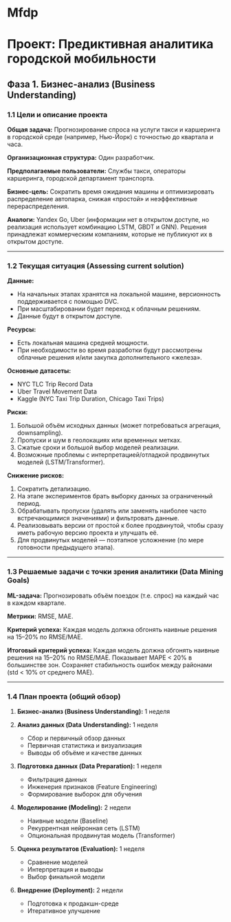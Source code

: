 # Mfdp

# Проект: Предиктивная аналитика городской мобильности

## Фаза 1. Бизнес-анализ (Business Understanding)

### 1.1 Цели и описание проекта

**Общая задача:** Прогнозирование спроса на услуги такси и каршеринга в городской среде (например, Нью-Йорк) с точностью до квартала и часа.

**Организационная структура:** Один разработчик.

**Предполагаемые пользователи:** Службы такси, операторы каршеринга, городской департамент транспорта.

**Бизнес-цель:** Сократить время ожидания машины и оптимизировать распределение автопарка, снижая «простой» и неэффективные перераспределения.

**Аналоги:** Yandex Go, Uber (информации нет в открытом доступе, но реализация использует комбинацию LSTM, GBDT и GNN). Решения принадлежат коммерческим компаниям, которые не публикуют их в открытом доступе.

---

### 1.2 Текущая ситуация (Assessing current solution)

**Данные:** 
- На начальных этапах хранятся на локальной машине, версионность поддерживается с помощью DVC.  
- При масштабировании будет переход к облачным решениям.  
- Данные будут в открытом доступе.

**Ресурсы:**  
- Есть локальная машина средней мощности.  
- При необходимости во время разработки будут рассмотрены облачные решения и/или закупка дополнительного «железа».  

**Основные датасеты:**
- NYC TLC Trip Record Data  
- Uber Travel Movement Data  
- Kaggle (NYC Taxi Trip Duration, Chicago Taxi Trips)

**Риски:**
1. Большой объём исходных данных (может потребоваться агрегация, downsampling).
2. Пропуски и шум в геолокациях или временных метках.
3. Сжатые сроки и большой выбор моделей реализации.
4. Возможные проблемы с интерпретацией/отладкой продвинутых моделей (LSTM/Transformer).

**Снижение рисков:**
1. Сократить детализацию.
2. На этапе экспериментов брать выборку данных за ограниченный период.
3. Обрабатывать пропуски (удалять или заменять наиболее часто встречающимися значениями) и фильтровать данные.
4. Реализовывать версии от простой к более продвинутой, чтобы сразу иметь рабочую версию проекта и улучшать её.
5. Для продвинутых моделей — поэтапное усложнение (по мере готовности предыдущего этапа).

---

### 1.3 Решаемые задачи с точки зрения аналитики (Data Mining Goals)

**ML-задача:** Прогнозировать объём поездок (т.е. спрос) на каждый час в каждом квартале.

**Метрики:** RMSE, MAE.

**Критерий успеха:** Каждая модель должна обгонять наивные решения на 15–20% по RMSE/MAE.

**Итоговый критерий успеха:** 
Каждая модель должна обгонять наивные решения на 15–20% по RMSE/MAE.
Показывает MAPE < 20% в большинстве зон.
Сохраняет стабильность ошибок между районами (std < 10% от среднего MAE).

---

### 1.4 План проекта (общий обзор)

1. **Бизнес-анализ (Business Understanding):** 1 неделя

2. **Анализ данных (Data Understanding):** 1 неделя
   - Сбор и первичный обзор данных
   - Первичная статистика и визуализация
   - Выводы об объёме и качестве данных

3. **Подготовка данных (Data Preparation):** 1 неделя
   - Фильтрация данных
   - Инженерия признаков (Feature Engineering)
   - Формирование выборок для обучения

4. **Моделирование (Modeling):** 2 недели
   - Наивные модели (Baseline)
   - Рекуррентная нейронная сеть (LSTM)
   - Опциональная продвинутая модель (Transformer)

5. **Оценка результатов (Evaluation):** 1 неделя
   - Сравнение моделей
   - Интерпретация и выводы
   - Выбор финальной модели

6. **Внедрение (Deployment):** 2 недели
   - Подготовка к продакшн-среде
   - Итеративное улучшение
